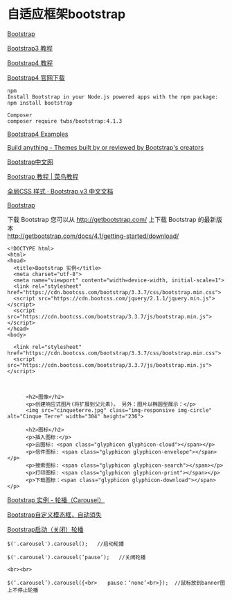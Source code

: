 
# 自适应框架bootstrap

[Bootstrap](https://getbootstrap.com/2.3.2/)  

[Bootstrap3 教程](https://www.runoob.com/bootstrap/bootstrap-tutorial.html)  

[Bootstrap4 教程](https://www.runoob.com/bootstrap4/bootstrap4-tutorial.html)  

[Bootstrap4 官网下载](https://getbootstrap.com/docs/4.1/getting-started/download/)  
~~~
npm
Install Bootstrap in your Node.js powered apps with the npm package:
npm install bootstrap

Composer  
composer require twbs/bootstrap:4.1.3
~~~

[Bootstrap4 Examples](https://getbootstrap.com/docs/4.1/examples/)  

[Build anything - Themes built by or reviewed by Bootstrap's creators](https://themes.getbootstrap.com/)  


[Bootstrap中文网](http://www.bootcss.com/)  

[Bootstrap 教程 | 菜鸟教程](https://www.runoob.com/bootstrap/bootstrap-tutorial.html)  

[全局CSS 样式 · Bootstrap v3 中文文档](https://v3.bootcss.com/css/)  

[Bootstrap](https://www.runoob.com/try/try.php?filename=trybs_default)  

下载 Bootstrap
您可以从 http://getbootstrap.com/ 上下载 Bootstrap 的最新版本  
http://getbootstrap.com/docs/4.1/getting-started/download/  

~~~
<!DOCTYPE html>
<html>
<head>
  <title>Bootstrap 实例</title>
  <meta charset="utf-8">
  <meta name="viewport" content="width=device-width, initial-scale=1">
  <link rel="stylesheet" href="https://cdn.bootcss.com/bootstrap/3.3.7/css/bootstrap.min.css">  
  <script src="https://cdn.bootcss.com/jquery/2.1.1/jquery.min.js"></script>
  <script src="https://cdn.bootcss.com/bootstrap/3.3.7/js/bootstrap.min.js"></script>
</head>
<body>

  <link rel="stylesheet" href="https://cdn.bootcss.com/bootstrap/3.3.7/css/bootstrap.min.css">  
  <script src="https://cdn.bootcss.com/bootstrap/3.3.7/js/bootstrap.min.js"></script>



      <h2>图像</h2>
      <p>创建响应式图片(将扩展到父元素)。 另外：图片以椭圆型展示：</p>            
      <img src="cinqueterre.jpg" class="img-responsive img-circle" alt="Cinque Terre" width="304" height="236"> 
      
      <h2>图标</h2>
      <p>插入图标:</p>      
      <p>云图标: <span class="glyphicon glyphicon-cloud"></span></p>      
      <p>信件图标: <span class="glyphicon glyphicon-envelope"></span></p>            
      <p>搜索图标: <span class="glyphicon glyphicon-search"></span></p>
      <p>打印图标: <span class="glyphicon glyphicon-print"></span></p>      
      <p>下载图标：<span class="glyphicon glyphicon-download"></span></p>      
~~~

[Bootstrap 实例 - 轮播（Carousel）](http://www.runoob.com/try/try.php?filename=bootstrap3-plugin-carousal-caption)  

[Bootstrap自定义模态框，自动消失](https://blog.csdn.net/ai_shuyingzhixia/article/details/80159220)  

[Bootstrap启动（关闭）轮播](https://www.cnblogs.com/candy-Yao/p/7446993.html)  
~~~
$('.carousel').carousel();   //启动轮播

$('.carousel').carousel(‘pause’);   //关闭轮播

<br><br>

$(‘.carousel’).carousel({<br>　　pause：‘none’<br>});  //鼠标放到banner图上不停止轮播

~~~
